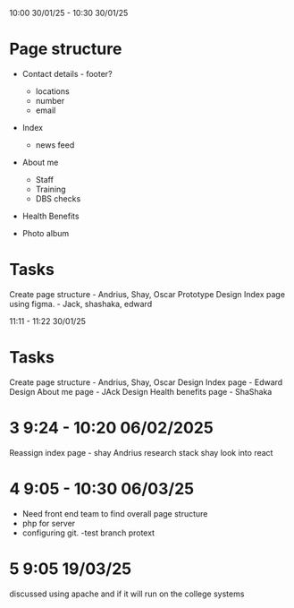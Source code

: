 10:00 30/01/25 - 10:30 30/01/25

# Page structure
- Contact details - footer?
    - locations 
    - number
    - email

- Index
    - news feed

- About me
    - Staff
    - Training
    - DBS checks

- Health Benefits

- Photo album 

# Tasks
Create page structure - Andrius, Shay, Oscar
Prototype Design Index page using figma. - Jack, shashaka, edward




11:11 - 11:22 30/01/25 

# Tasks
Create page structure - Andrius, Shay, Oscar
Design Index page  - Edward
Design About me page - JAck
Design Health benefits page - ShaShaka


# 3 9:24 - 10:20 06/02/2025
Reassign index page - shay
Andrius research stack
shay look into react 

# 4 9:05 - 10:30 06/03/25
- Need front end team to find overall page structure
- php for server
- configuring git.
-test branch protext

# 5 9:05 19/03/25
discussed using apache and if it will run on the college systems

